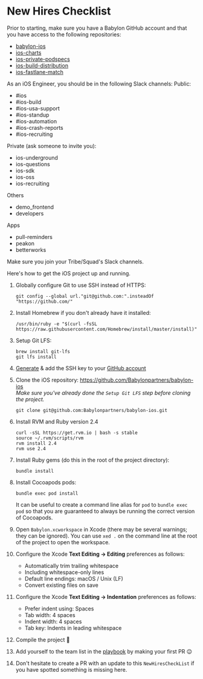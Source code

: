 # New Hires Checklist

Prior to starting, make sure you have a Babylon GitHub account and that you have access to the following repositories:

- [babylon-ios](https://github.com/Babylonpartners/babylon-ios)
- [ios-charts](https://github.com/Babylonpartners/ios-charts)
- [ios-private-podspecs](https://github.com/Babylonpartners/ios-private-podspecs)
- [ios-build-distribution](https://github.com/Babylonpartners/ios-build-distribution)
- [ios-fastlane-match](https://github.com/Babylonpartners/ios-fastlane-match)

As an iOS Engineer, you should be in the following Slack channels:
Public:
- #ios
- #ios-build
- #ios-usa-support
- #ios-standup
- #ios-automation
- #ios-crash-reports
- #ios-recruiting

Private (ask someone to invite you):
- ios-underground
- ios-questions
- ios-sdk
- ios-oss
- ios-recruiting

Others
- demo_frontend
- developers

Apps
- pull-reminders
- peakon
- betterworks

Make sure you join your Tribe/Squad's Slack channels.

Here's how to get the iOS project up and running.

1. Globally configure Git to use SSH instead of HTTPS:
     ```
     git config --global url."git@github.com:".insteadOf "https://github.com/"
     ```
1. Install Homebrew if you don't already have it installed:    
     ```
     /usr/bin/ruby -e "$(curl -fsSL https://raw.githubusercontent.com/Homebrew/install/master/install)"
     ```
   
1. Setup Git LFS:
     ```
     brew install git-lfs
     git lfs install
     ```
1. [Generate](https://help.github.com/en/articles/generating-a-new-ssh-key-and-adding-it-to-the-ssh-agent#generating-a-new-ssh-key) & add the SSH key to your [GitHub account](https://help.github.com/en/articles/adding-a-new-ssh-key-to-your-github-account)

1. Clone the iOS repository: https://github.com/Babylonpartners/babylon-ios  
*Make sure you've already done the `Setup Git LFS` step before cloning the project.*
     ```
     git clone git@github.com:Babylonpartners/babylon-ios.git
     ```

1. Install RVM and Ruby version 2.4
     ```
     curl -sSL https://get.rvm.io | bash -s stable
     source ~/.rvm/scripts/rvm
     rvm install 2.4
     rvm use 2.4
     ```
1. Install Ruby gems (do this in the root of the project directory):
     ```
     bundle install
     ```
1. Install Cocoapods pods:
     ```
     bundle exec pod install
     ```
      It can be useful to create a command line alias for `pod` to `bundle exec pod` so that you are guaranteed to always be running the correct version of Cocoapods.
      
1. Open `Babylon.xcworkspace` in Xcode (there may be several warnings; they can be ignored). You can use `xed .` on the command line at the root of the project to open the workspace.

1. Configure the Xcode **Text Editing -> Editing** preferences as follows:
     - Automatically trim trailing whitespace
     - Including whitespace-only lines
     - Default line endings: macOS / Unix (LF)
     - Convert existing files on save
     
1. Configure the Xcode **Text Editing -> Indentation** preferences as follows:
     - Prefer indent using: Spaces
     - Tab width: 4 spaces
     - Indent width: 4 spaces
     - Tab key: Indents in leading whitespace
     
1. Compile the project 🎉

1. Add yourself to the team list in the [playbook](https://github.com/Babylonpartners/ios-playbook) by making your first PR 😉

1. Don't hesitate to create a PR with an update to this `NewHiresCheckList` if you have spotted something is missing here.
